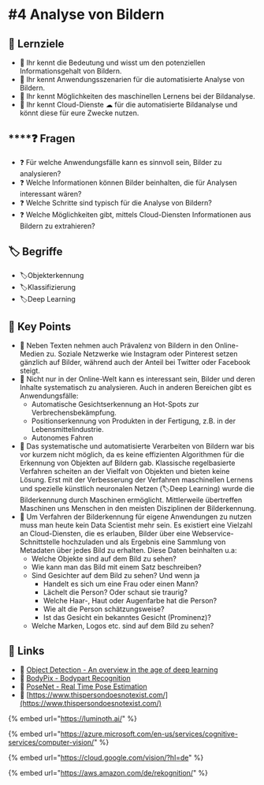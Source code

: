 # \#4 Analyse von Bildern

## 🎯 Lernziele

* 🎯 Ihr kennt die Bedeutung und wisst um den potenziellen Informationsgehalt von Bildern.
* 🎯 Ihr kennt Anwendungsszenarien für die automatisierte Analyse von Bildern.
* 🎯 Ihr kennt Möglichkeiten des maschinellen Lernens bei der Bildanalyse.
* 🎯 Ihr kennt Cloud-Dienste ☁ für die automatisierte Bildanalyse und könnt diese für eure Zwecke nutzen.

## \*\*\*\*❓ **Fragen**

* ❓ Für welche Anwendungsfälle kann es sinnvoll sein, Bilder zu analysieren?
* ❓ Welche Informationen können Bilder beinhalten, die für Analysen interessant wären?
* ❓ Welche Schritte sind typisch für die Analyse von Bildern?
* ❓ Welche Möglichkeiten gibt, mittels Cloud-Diensten Informationen aus Bildern zu extrahieren?

## 🏷 Begriffe

* 🏷Objekterkennung
* 🏷Klassifizierung
* 🏷Deep Learning

## 🔑 Key Points

* 🔑 Neben Texten nehmen auch Prävalenz von Bildern in den Online-Medien zu. Soziale Netzwerke wie Instagram oder Pinterest setzen gänzlich auf Bilder, während auch der Anteil bei Twitter oder Facebook steigt. 
* 🔑 Nicht nur in der Online-Welt kann es interessant sein, Bilder und deren Inhalte systematisch zu analysieren. Auch in anderen Bereichen gibt es Anwendungsfälle: 
  * Automatische Gesichtserkennung an Hot-Spots zur Verbrechensbekämpfung.
  * Positionserkennung von Produkten in der Fertigung, z.B. in der Lebensmittelindustrie.
  * Autonomes Fahren 
* 🔑 Das systematische und automatisierte Verarbeiten von Bildern war bis vor kurzem nicht möglich, da es keine effizienten Algorithmen für die Erkennung von Objekten auf Bildern gab. Klassische regelbasierte Verfahren scheiten an der Vielfalt von Objekten und bieten keine Lösung. Erst mit der Verbesserung der Verfahren maschinellen Lernens und spezielle künstlich neuronalen Netzen \(🏷Deep Learning\) wurde die Bilderkennung durch Maschinen ermöglicht. Mittlerweile übertreffen Maschinen uns Menschen in den meisten Disziplinen der Bilderkennung. 
* 🔑 Um Verfahren der Bilderkennung für eigene Anwendungen zu nutzen muss man heute kein Data Scientist mehr sein. Es existiert eine Vielzahl an Cloud-Diensten, die es erlauben, Bilder über eine Webservice-Schnittstelle hochzuladen und als Ergebnis eine Sammlung von Metadaten über jedes Bild zu erhalten. Diese Daten beinhalten u.a: 
  * Welche Objekte sind auf dem Bild zu sehen?
  * Wie kann man das Bild mit einem Satz beschreiben?
  * Sind Gesichter auf dem Bild zu sehen? Und wenn ja
    * Handelt es sich um eine Frau oder einen Mann?
    * Lächelt die Person? Oder schaut sie traurig?
    * Welche Haar-, Haut oder Augenfarbe hat die Person?
    * Wie alt die Person schätzungsweise?
    * Ist das Gesicht ein bekanntes Gesicht \(Prominenz\)?
  * Welche Marken, Logos etc. sind auf dem Bild zu sehen?

## 🔗 Links

* 🔗 [Object Detection - An overview in the age of deep learning](https://tryolabs.com/blog/2017/08/30/object-detection-an-overview-in-the-age-of-deep-learning/)
* 🔗 [BodyPix - Bodypart Recognition](https://github.com/tensorflow/tfjs-models/tree/master/body-pix)
* 🔗 [PoseNet - Real Time Pose Estimation](https://github.com/tensorflow/tfjs-models/tree/master/posenet)
* 🔗 [https://www.thispersondoesnotexist.com/](https://www.thispersondoesnotexist.com/)

{% embed url="https://luminoth.ai/" %}

{% embed url="https://azure.microsoft.com/en-us/services/cognitive-services/computer-vision/" %}

{% embed url="https://cloud.google.com/vision/?hl=de" %}

{% embed url="https://aws.amazon.com/de/rekognition/" %}

